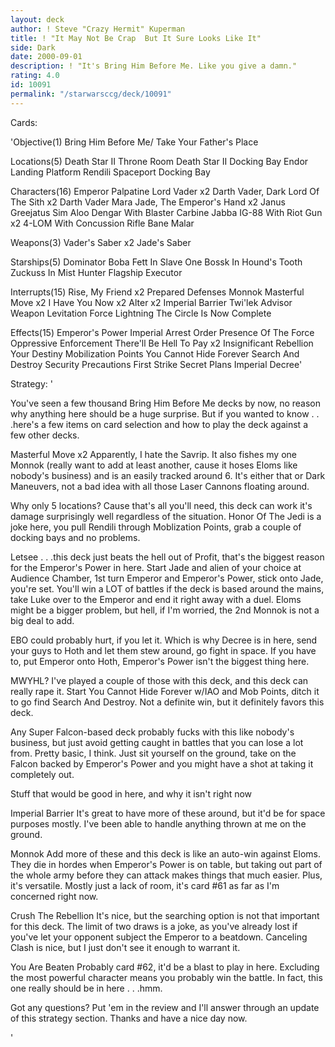 ```yaml
---
layout: deck
author: ! Steve "Crazy Hermit" Kuperman
title: ! "It May Not Be Crap  But It Sure Looks Like It"
side: Dark
date: 2000-09-01
description: ! "It's Bring Him Before Me. Like you give a damn."
rating: 4.0
id: 10091
permalink: "/starwarsccg/deck/10091"
---
```

Cards: 

'Objective(1)
Bring Him Before Me/ Take Your Father's Place

Locations(5)
Death Star II Throne Room
Death Star II Docking Bay
Endor Landing Platform
Rendili
Spaceport Docking Bay

Characters(16)
Emperor Palpatine
Lord Vader x2
Darth Vader, Dark Lord Of The Sith x2
Darth Vader
Mara Jade, The Emperor's Hand x2
Janus Greejatus
Sim Aloo
Dengar With Blaster Carbine
Jabba
IG-88 With Riot Gun x2
4-LOM With Concussion Rifle
Bane Malar

Weapons(3)
Vader's Saber x2
Jade's Saber

Starships(5)
Dominator
Boba Fett In Slave One
Bossk In Hound's Tooth
Zuckuss In Mist Hunter
Flagship Executor

Interrupts(15)
Rise, My Friend x2
Prepared Defenses
Monnok
Masterful Move x2
I Have You Now x2
Alter x2
Imperial Barrier
Twi'lek Advisor
Weapon Levitation
Force Lightning
The Circle Is Now Complete

Effects(15)
Emperor's Power
Imperial Arrest Order
Presence Of The Force
Oppressive Enforcement
There'll Be Hell To Pay x2
Insignificant Rebellion
Your Destiny
Mobilization Points
You Cannot Hide Forever
Search And Destroy
Security Precautions
First Strike
Secret Plans
Imperial Decree'

Strategy: '

You've seen a few thousand Bring Him Before Me decks by now, no reason why anything here should be a huge surprise. But if you wanted to know . . .here's a few items on card selection and how to play the deck against a few other decks.

Masterful Move x2 Apparently, I hate the Savrip. It also fishes my one Monnok (really want to add at least another, cause it hoses Eloms like nobody's business) and is an easily tracked around 6. It's either that or Dark Maneuvers, not a bad idea with all those Laser Cannons floating around.

Why only 5 locations? Cause that's all you'll need, this deck can work it's damage surprisingly well regardless of the situation. Honor Of The Jedi is a joke here, you pull Rendili through Moblization Points, grab a couple of docking bays and no problems.

Letsee . . .this deck just beats the hell out of Profit, that's the biggest reason for the Emperor's Power in here. Start Jade and alien of your choice at Audience Chamber, 1st turn Emperor and Emperor's Power, stick onto Jade, you're set. You'll win a LOT of battles if the deck is based around the mains, take Luke over to the Emperor and end it right away with a duel. Eloms might be a bigger problem, but hell, if I'm worried, the 2nd Monnok is not a big deal to add.

EBO could probably hurt, if you let it. Which is why Decree is in here, send your guys to Hoth and let them stew around, go fight in space. If you have to, put Emperor onto Hoth, Emperor's Power isn't the biggest thing here.

MWYHL? I've played a couple of those with this deck, and this deck can really rape it. Start You Cannot Hide Forever w/IAO and Mob Points, ditch it to go find Search And Destroy. Not a definite win, but it definitely favors this deck.

Any Super Falcon-based deck probably fucks with this like nobody's business, but just avoid getting caught in battles that you can lose a lot from. Pretty basic, I think. Just sit yourself on the ground, take on the Falcon backed by Emperor's Power and you might have a shot at taking it completely out.

Stuff that would be good in here, and why it isn't right now

Imperial Barrier It's great to have more of these around, but it'd be for space purposes mostly. I've been able to handle anything thrown at me on the ground.

Monnok Add more of these and this deck is like an auto-win against Eloms. They die in hordes when Emperor's Power is on table, but taking out part of the whole army before they can attack makes things that much easier. Plus, it's versatile. Mostly just a lack of room, it's card #61 as far as I'm concerned right now.

Crush The Rebellion It's nice, but the searching option is not that important for this deck. The limit of two draws is a joke, as you've already lost if you've let your opponent subject the Emperor to a beatdown. Canceling Clash is nice, but I just don't see it enough to warrant it.

You Are Beaten Probably card #62, it'd be a blast to play in here. Excluding the most powerful character means you probably win the battle. In fact, this one really should be in here . . .hmm.

Got any questions? Put 'em in the review and I'll answer through an update of this strategy section. Thanks and have a nice day now.

'
